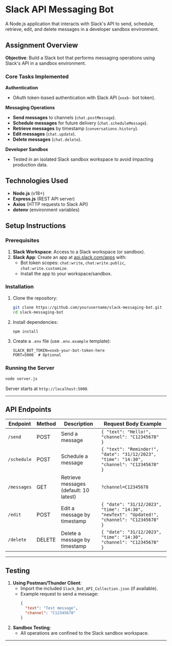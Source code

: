 # Slack API Messaging Bot

A Node.js application that interacts with Slack's API to send, schedule, retrieve, edit, and delete messages in a developer sandbox environment.

## Assignment Overview
**Objective**: Build a Slack bot that performs messaging operations using Slack's API in a sandbox environment.

### Core Tasks Implemented
 **Authentication**  
- OAuth token-based authentication with Slack API (`xoxb-` bot token).  

 **Messaging Operations**  
- **Send messages** to channels (`chat.postMessage`).  
- **Schedule messages** for future delivery (`chat.scheduleMessage`).  
- **Retrieve messages** by timestamp (`conversations.history`).  
- **Edit messages** (`chat.update`).  
- **Delete messages** (`chat.delete`).  

**Developer Sandbox**  
- Tested in an isolated Slack sandbox workspace to avoid impacting production data.  

##  Technologies Used
- **Node.js** (v18+)  
- **Express.js** (REST API server)  
- **Axios** (HTTP requests to Slack API)  
- **dotenv** (environment variables)  

##  Setup Instructions

### Prerequisites
1. **Slack Workspace**: Access to a Slack workspace (or sandbox).  
2. **Slack App**: Create an app at [api.slack.com/apps](https://api.slack.com/apps) with:  
   - Bot token scopes: `chat:write`, `chat:write.public`, `chat:write.customize`.  
   - Install the app to your workspace/sandbox.  

### Installation
1. Clone the repository:
   ```bash
   git clone https://github.com/yourusername/slack-messaging-bot.git
   cd slack-messaging-bot
   ```
2. Install dependencies:
   ```bash
   npm install
   ```
3. Create a `.env` file (use `.env.example` template):
   ```env
   SLACK_BOT_TOKEN=xoxb-your-bot-token-here
   PORT=5000  # Optional
   ```

### Running the Server
```bash
node server.js
```
Server starts at `http://localhost:5000`.

---

##  API Endpoints
| Endpoint       | Method | Description                          | Request Body Example                          |
|----------------|--------|--------------------------------------|-----------------------------------------------|
| `/send`        | POST   | Send a message                       | `{ "text": "Hello!", "channel": "C12345678" }` |
| `/schedule`    | POST   | Schedule a message                   | `{ "text": "Reminder!", "date": "31/12/2023", "time": "14:30", "channel": "C12345678" }` |
| `/messages`    | GET    | Retrieve messages (default: 10 latest) | `?channel=C12345678`                         |
| `/edit`        | POST   | Edit a message by timestamp          | `{ "date": "31/12/2023", "time": "14:30", "newText": "Updated!", "channel": "C12345678" }` |
| `/delete`      | DELETE | Delete a message by timestamp        | `{ "date": "31/12/2023", "time": "14:30", "channel": "C12345678" }` |

---

##  Testing
1. **Using Postman/Thunder Client**:  
   - Import the included `Slack_Bot_API_Collection.json` (if available).  
   - Example request to send a message:  
     ```json
     {
       "text": "Test message",
       "channel": "C12345678"
     }
     ```
2. **Sandbox Testing**:  
   - All operations are confined to the Slack sandbox workspace.  

---
